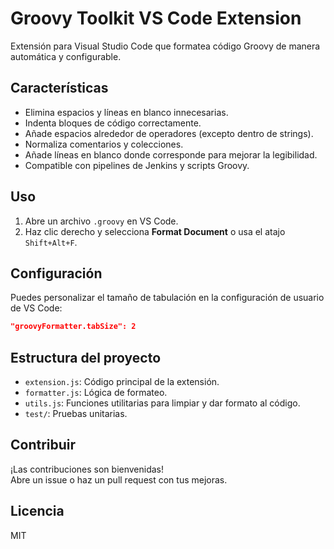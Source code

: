 # Groovy Toolkit VS Code Extension

Extensión para Visual Studio Code que formatea código Groovy de manera automática y configurable.

## Características

- Elimina espacios y líneas en blanco innecesarias.
- Indenta bloques de código correctamente.
- Añade espacios alrededor de operadores (excepto dentro de strings).
- Normaliza comentarios y colecciones.
- Añade líneas en blanco donde corresponde para mejorar la legibilidad.
- Compatible con pipelines de Jenkins y scripts Groovy.

## Uso

1. Abre un archivo `.groovy` en VS Code.
2. Haz clic derecho y selecciona **Format Document** o usa el atajo `Shift+Alt+F`.

## Configuración

Puedes personalizar el tamaño de tabulación en la configuración de usuario de VS Code:

```json
"groovyFormatter.tabSize": 2
```

## Estructura del proyecto

- `extension.js`: Código principal de la extensión.
- `formatter.js`: Lógica de formateo.
- `utils.js`: Funciones utilitarias para limpiar y dar formato al código.
- `test/`: Pruebas unitarias.

## Contribuir

¡Las contribuciones son bienvenidas!  
Abre un issue o haz un pull request con tus mejoras.

## Licencia

MIT